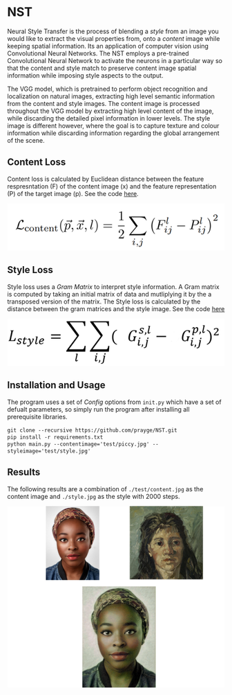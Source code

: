 # NST

Neural Style Transfer is the process of blending a *style* from an image you would like to extract the visual properties from, onto a *content* image while keeping spatial information. Its an application of computer vision using Convolutional Neural Networks. The NST employs a pre-trained Convolutional Neural Network to activate the neurons in a particular way so that the content and style match to preserve content image spatial information while imposing style aspects to the output. 

The VGG model, which is pretrained to perform object recognition and localization on natural images, extracting high level semantic information from the content and style images. The content image is processed throughout the VGG model by extracting high level content of the image, while discarding the detailed pixel information in lower levels. The style image is different however, where the goal is to capture texture and colour information while discarding information regarding the global arrangement of the scene. 

## Content Loss 

Content loss is calculated by Euclidean distance between the feature respresntation (F) of the content image (x) and the feature representation (P) of the target image (p). See the code [here](https://github.com/prayge/NST/blob/ee724dce022250ff32c9ba0acf348374bc44afb0/main.py#L75).

![a](utils/contentLoss.png)


## Style Loss

Style loss uses a *Gram Matrix* to interpret style information. A Gram matrix is computed by taking an initial matrix of data and mutliplying it by the a transposed version of the matrix. The Style loss is calculated by the distance between the gram matrices and the style image. See the code [here](https://github.com/prayge/NST/blob/747ebb4df918c4619948baa14931973a18843bbf/main.py#L81-L84)

![a](utils/styleLoss.png)
## Installation and Usage

The program uses a set of *Config* options from `init.py` which have a set of defualt parameters, so simply run the program after installing all prerequisite libraries. 
```
git clone --recursive https://github.com/prayge/NST.git
pip install -r requirements.txt
python main.py --contentimage='test/piccy.jpg' --styleimage='test/style.jpg'
```

## Results

The following results are a combination of `./test/content.jpg` as the content image and `./style.jpg` as the style with 2000 steps. 

![](./utils/output.png)
